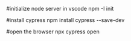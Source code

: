 #initialize node server in vscode
 npm -I init

#install cypress 
npm install cypress --save-dev

#open the browser
npx cypress open